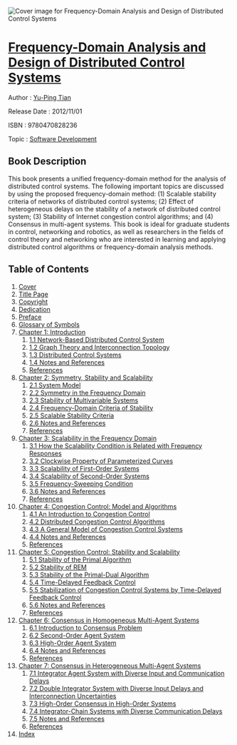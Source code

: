 ![Cover image for Frequency-Domain Analysis and Design of Distributed Control Systems](https://imgdetail.ebookreading.net/cover/cover/software_development/EB9780470828236.jpg)

[Frequency-Domain Analysis and Design of Distributed Control Systems](https://ebookreading.net/view/book/Frequency-Domain+Analysis+and+Design+of+Distributed+Control+Systems-EB9780470828236_1.html "Frequency-Domain Analysis and Design of Distributed Control Systems")
====================================================================================================================

Author : [Yu-Ping Tian](https://ebookreading.net/search/author/Yu-Ping+Tian)

Release Date : 2012/11/01

ISBN : 9780470828236

Topic : [Software Development](https://ebookreading.net/search/category/software-development)

Book Description
-----------------

This book presents a unified frequency-domain method for the analysis of distributed control systems. The following important topics are discussed by using the proposed frequency-domain method: (1) Scalable stability criteria of networks of distributed control systems; (2) Effect of heterogeneous delays on the stability of a network of distributed control system; (3) Stability of Internet congestion control algorithms; and (4) Consensus in multi-agent systems. This book is ideal for graduate students in control, networking and robotics, as well as researchers in the fields of control theory and networking who are interested in learning and applying distributed control algorithms or frequency-domain analysis methods.
              
Table of Contents
-----------------

1. [Cover](https://ebookreading.net/view/book/Frequency-Domain+Analysis+and+Design+of+Distributed+Control+Systems-EB9780470828236_1.html)
1. [Title Page](https://ebookreading.net/view/book/Frequency-Domain+Analysis+and+Design+of+Distributed+Control+Systems-EB9780470828236_3.html)
1. [Copyright](https://ebookreading.net/view/book/Frequency-Domain+Analysis+and+Design+of+Distributed+Control+Systems-EB9780470828236_4.html)
1. [Dedication](https://ebookreading.net/view/book/Frequency-Domain+Analysis+and+Design+of+Distributed+Control+Systems-EB9780470828236_5.html)
1. [Preface](https://ebookreading.net/view/book/Frequency-Domain+Analysis+and+Design+of+Distributed+Control+Systems-EB9780470828236_6.html)
1. [Glossary of Symbols](https://ebookreading.net/view/book/Frequency-Domain+Analysis+and+Design+of+Distributed+Control+Systems-EB9780470828236_7.html)
1. [Chapter 1: Introduction](https://ebookreading.net/view/book/Frequency-Domain+Analysis+and+Design+of+Distributed+Control+Systems-EB9780470828236_8.html)
    1. [1.1 Network-Based Distributed Control System](https://ebookreading.net/view/book/Frequency-Domain+Analysis+and+Design+of+Distributed+Control+Systems-EB9780470828236_8.html#c01anchor-1)
    1. [1.2 Graph Theory and Interconnection Topology](https://ebookreading.net/view/book/Frequency-Domain+Analysis+and+Design+of+Distributed+Control+Systems-EB9780470828236_8.html#c01anchor-2)
    1. [1.3 Distributed Control Systems](https://ebookreading.net/view/book/Frequency-Domain+Analysis+and+Design+of+Distributed+Control+Systems-EB9780470828236_8.html#c01anchor-3)
    1. [1.4 Notes and References](https://ebookreading.net/view/book/Frequency-Domain+Analysis+and+Design+of+Distributed+Control+Systems-EB9780470828236_8.html#c01anchor-4)
    1. [References](https://ebookreading.net/view/book/Frequency-Domain+Analysis+and+Design+of+Distributed+Control+Systems-EB9780470828236_8.html#c01anchor-5)
1. [Chapter 2: Symmetry, Stability and Scalability](https://ebookreading.net/view/book/Frequency-Domain+Analysis+and+Design+of+Distributed+Control+Systems-EB9780470828236_9.html)
    1. [2.1 System Model](https://ebookreading.net/view/book/Frequency-Domain+Analysis+and+Design+of+Distributed+Control+Systems-EB9780470828236_9.html#c02anchor-1)
    1. [2.2 Symmetry in the Frequency Domain](https://ebookreading.net/view/book/Frequency-Domain+Analysis+and+Design+of+Distributed+Control+Systems-EB9780470828236_9.html#c02anchor-2)
    1. [2.3 Stability of Multivariable Systems](https://ebookreading.net/view/book/Frequency-Domain+Analysis+and+Design+of+Distributed+Control+Systems-EB9780470828236_9.html#c02anchor-3)
    1. [2.4 Frequency-Domain Criteria of Stability](https://ebookreading.net/view/book/Frequency-Domain+Analysis+and+Design+of+Distributed+Control+Systems-EB9780470828236_9.html#c02anchor-4)
    1. [2.5 Scalable Stability Criteria](https://ebookreading.net/view/book/Frequency-Domain+Analysis+and+Design+of+Distributed+Control+Systems-EB9780470828236_9.html#c02anchor-6)
    1. [2.6 Notes and References](https://ebookreading.net/view/book/Frequency-Domain+Analysis+and+Design+of+Distributed+Control+Systems-EB9780470828236_9.html#c02anchor-8)
    1. [References](https://ebookreading.net/view/book/Frequency-Domain+Analysis+and+Design+of+Distributed+Control+Systems-EB9780470828236_9.html#c02anchor-9)
1. [Chapter 3: Scalability in the Frequency Domain](https://ebookreading.net/view/book/Frequency-Domain+Analysis+and+Design+of+Distributed+Control+Systems-EB9780470828236_10.html)
    1. [3.1 How the Scalability Condition is Related with Frequency Responses](https://ebookreading.net/view/book/Frequency-Domain+Analysis+and+Design+of+Distributed+Control+Systems-EB9780470828236_10.html#c03anchor-1)
    1. [3.2 Clockwise Property of Parameterized Curves](https://ebookreading.net/view/book/Frequency-Domain+Analysis+and+Design+of+Distributed+Control+Systems-EB9780470828236_10.html#c03anchor-2)
    1. [3.3 Scalability of First-Order Systems](https://ebookreading.net/view/book/Frequency-Domain+Analysis+and+Design+of+Distributed+Control+Systems-EB9780470828236_10.html#c03anchor-4)
    1. [3.4 Scalability of Second-Order Systems](https://ebookreading.net/view/book/Frequency-Domain+Analysis+and+Design+of+Distributed+Control+Systems-EB9780470828236_10.html#c03anchor-5)
    1. [3.5 Frequency-Sweeping Condition](https://ebookreading.net/view/book/Frequency-Domain+Analysis+and+Design+of+Distributed+Control+Systems-EB9780470828236_10.html#c03anchor-6)
    1. [3.6 Notes and References](https://ebookreading.net/view/book/Frequency-Domain+Analysis+and+Design+of+Distributed+Control+Systems-EB9780470828236_10.html#c03anchor-7)
    1. [References](https://ebookreading.net/view/book/Frequency-Domain+Analysis+and+Design+of+Distributed+Control+Systems-EB9780470828236_10.html#c03anchor-8)
1. [Chapter 4: Congestion Control: Model and Algorithms](https://ebookreading.net/view/book/Frequency-Domain+Analysis+and+Design+of+Distributed+Control+Systems-EB9780470828236_11.html)
    1. [4.1 An Introduction to Congestion Control](https://ebookreading.net/view/book/Frequency-Domain+Analysis+and+Design+of+Distributed+Control+Systems-EB9780470828236_11.html#c04anchor-1)
    1. [4.2 Distributed Congestion Control Algorithms](https://ebookreading.net/view/book/Frequency-Domain+Analysis+and+Design+of+Distributed+Control+Systems-EB9780470828236_11.html#c04anchor-2)
    1. [4.3 A General Model of Congestion Control Systems](https://ebookreading.net/view/book/Frequency-Domain+Analysis+and+Design+of+Distributed+Control+Systems-EB9780470828236_11.html#c04anchor-3)
    1. [4.4 Notes and References](https://ebookreading.net/view/book/Frequency-Domain+Analysis+and+Design+of+Distributed+Control+Systems-EB9780470828236_11.html#c04anchor-4)
    1. [References](https://ebookreading.net/view/book/Frequency-Domain+Analysis+and+Design+of+Distributed+Control+Systems-EB9780470828236_11.html#c04anchor-5)
1. [Chapter 5: Congestion Control: Stability and Scalability](https://ebookreading.net/view/book/Frequency-Domain+Analysis+and+Design+of+Distributed+Control+Systems-EB9780470828236_12.html)
    1. [5.1 Stability of the Primal Algorithm](https://ebookreading.net/view/book/Frequency-Domain+Analysis+and+Design+of+Distributed+Control+Systems-EB9780470828236_12.html#c05anchor-1)
    1. [5.2 Stability of REM](https://ebookreading.net/view/book/Frequency-Domain+Analysis+and+Design+of+Distributed+Control+Systems-EB9780470828236_12.html#c05anchor-2)
    1. [5.3 Stability of the Primal-Dual Algorithm](https://ebookreading.net/view/book/Frequency-Domain+Analysis+and+Design+of+Distributed+Control+Systems-EB9780470828236_12.html#c05anchor-3)
    1. [5.4 Time-Delayed Feedback Control](https://ebookreading.net/view/book/Frequency-Domain+Analysis+and+Design+of+Distributed+Control+Systems-EB9780470828236_12.html#c05anchor-4)
    1. [5.5 Stabilization of Congestion Control Systems by Time-Delayed Feedback Control](https://ebookreading.net/view/book/Frequency-Domain+Analysis+and+Design+of+Distributed+Control+Systems-EB9780470828236_12.html#c05anchor-5)
    1. [5.6 Notes and References](https://ebookreading.net/view/book/Frequency-Domain+Analysis+and+Design+of+Distributed+Control+Systems-EB9780470828236_12.html#c05anchor-6)
    1. [References](https://ebookreading.net/view/book/Frequency-Domain+Analysis+and+Design+of+Distributed+Control+Systems-EB9780470828236_12.html#c05anchor-8)
1. [Chapter 6: Consensus in Homogeneous Multi-Agent Systems](https://ebookreading.net/view/book/Frequency-Domain+Analysis+and+Design+of+Distributed+Control+Systems-EB9780470828236_13.html)
    1. [6.1 Introduction to Consensus Problem](https://ebookreading.net/view/book/Frequency-Domain+Analysis+and+Design+of+Distributed+Control+Systems-EB9780470828236_13.html#c06anchor-1)
    1. [6.2 Second-Order Agent System](https://ebookreading.net/view/book/Frequency-Domain+Analysis+and+Design+of+Distributed+Control+Systems-EB9780470828236_13.html#c06anchor-3)
    1. [6.3 High-Order Agent System](https://ebookreading.net/view/book/Frequency-Domain+Analysis+and+Design+of+Distributed+Control+Systems-EB9780470828236_13.html#c06anchor-4)
    1. [6.4 Notes and References](https://ebookreading.net/view/book/Frequency-Domain+Analysis+and+Design+of+Distributed+Control+Systems-EB9780470828236_13.html#c06anchor-6)
    1. [References](https://ebookreading.net/view/book/Frequency-Domain+Analysis+and+Design+of+Distributed+Control+Systems-EB9780470828236_13.html#c06anchor-7)
1. [Chapter 7: Consensus in Heterogeneous Multi-Agent Systems](https://ebookreading.net/view/book/Frequency-Domain+Analysis+and+Design+of+Distributed+Control+Systems-EB9780470828236_14.html)
    1. [7.1 Integrator Agent System with Diverse Input and Communication Delays](https://ebookreading.net/view/book/Frequency-Domain+Analysis+and+Design+of+Distributed+Control+Systems-EB9780470828236_14.html#c07anchor-1)
    1. [7.2 Double Integrator System with Diverse Input Delays and Interconnection Uncertainties](https://ebookreading.net/view/book/Frequency-Domain+Analysis+and+Design+of+Distributed+Control+Systems-EB9780470828236_14.html#c07anchor-2)
    1. [7.3 High-Order Consensus in High-Order Systems](https://ebookreading.net/view/book/Frequency-Domain+Analysis+and+Design+of+Distributed+Control+Systems-EB9780470828236_14.html#c07anchor-3)
    1. [7.4 Integrator-Chain Systems with Diverse Communication Delays](https://ebookreading.net/view/book/Frequency-Domain+Analysis+and+Design+of+Distributed+Control+Systems-EB9780470828236_14.html#c07anchor-4)
    1. [7.5 Notes and References](https://ebookreading.net/view/book/Frequency-Domain+Analysis+and+Design+of+Distributed+Control+Systems-EB9780470828236_14.html#c07anchor-5)
    1. [References](https://ebookreading.net/view/book/Frequency-Domain+Analysis+and+Design+of+Distributed+Control+Systems-EB9780470828236_14.html#c07anchor-7)
1. [Index](https://ebookreading.net/view/book/Frequency-Domain+Analysis+and+Design+of+Distributed+Control+Systems-EB9780470828236_15.html)
